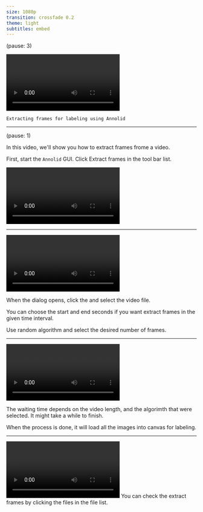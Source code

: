 ```yaml
---
size: 1080p
transition: crossfade 0.2
theme: light
subtitles: embed
---
```


(pause: 3)

![](extract_frames.mp4)

```
Extracting frames for labeling using Annolid
```

---

(pause: 1)

In this video, we'll show you how to extract frames frome a video.

First, start the `Annolid` GUI. Click Extract frames in the tool bar list.

![00-02 match](extract_frames.mp4)

---

![3-23](extract_frames.mp4)

When the dialog opens, click the and select the video file. 

You can choose the start and end seconds if you want extract frames in the given time interval. 

Use random algorithm and select the desired number of frames.

---

![23-43](extract_frames.mp4)

The waiting time depends on the video length, and the algorimth that were selected. It might take a while to finish. 

When the process is done, it will load all the images into canvas for labeling. 

---


![44-52](extract_frames.mp4)
You can check the extract frames by clicking the files in the file list. 